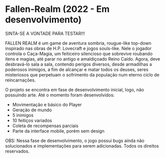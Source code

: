 # Fallen-Realm (2022 - Em desenvolvimento)

SINTA-SE A VONTADE PARA TESTAR!!!

FALLEN REALM é um game de aventura sombria, rougue-like top-down inspirado nas obras de H.P. Lovecraft e jogos souls-like. Nele o jogador controla o Caça-Magia, um feiticeiro silencioso que sobrevive roubando itens e magias, até parar no antigo e amaldiçoado Reino Caído. Agora, deve desbravá-lo sala a sala, contendo perigos diversos, desde armadilhas a poderosos inimigos, a fim de alcançar e matar todos os deuses, seres misteriosos que perpetuam o sofrimento da população num eterno ciclo de reincarnações.

O projeto se encontra em fase de desenvolvimento inicial, logo, não possuindo arte. Até o momento foram desenvolvidos:
- Movimentação e básico do Player
- Geração de mundo
- 5 inimigos
- 10 feitiços variados
- Coleta de recompensas parciais
- Parte da interface mobile, porém sem design


OBS: Nessa fase de desenvolvimento, o jogo possui bugs ainda não solucionados e implementações para serem adicionadas.
Todos os direitos reservados.
